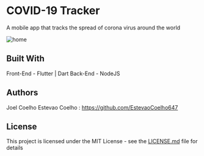 # COVID-19 Tracker

A mobile app that tracks the spread of corona virus around the world

![home](https://user-images.githubusercontent.com/61102108/79279505-8fb4e000-7e84-11ea-9e8b-66616906b206.png)

## Built With

Front-End - Flutter | Dart
Back-End - NodeJS

## Authors

Joel Coelho
Estevao Coelho : https://github.com/EstevaoCoelho647

## License

This project is licensed under the MIT License - see the [LICENSE.md](LICENSE.md) file for details
